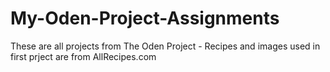 # My-Oden-Project-Assignments

These are all projects from The Oden Project
    - Recipes and images used in first prject are from AllRecipes.com